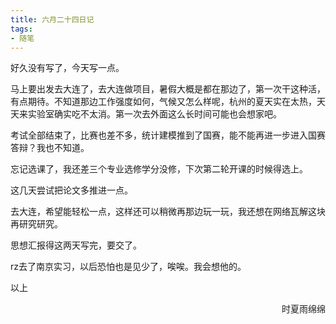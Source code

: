 ```yaml
---
title: 六月二十四日记
tags:
- 随笔
---
```


好久没有写了，今天写一点。

马上要出发去大连了，去大连做项目，暑假大概是都在那边了，第一次干这种活，有点期待。不知道那边工作强度如何，气候又怎么样呢，杭州的夏天实在太热，天天来实验室确实吃不太消。第一次去外面这么长时间可能也会想家吧。

考试全部结束了，比赛也差不多，统计建模推到了国赛，能不能再进一步进入国赛答辩？我也不知道。

忘记选课了，我还差三个专业选修学分没修，下次第二轮开课的时候得选上。

这几天尝试把论文多推进一点。

去大连，希望能轻松一点，这样还可以稍微再那边玩一玩，我还想在网络瓦解这块再研究研究。

思想汇报得这两天写完，要交了。

rz去了南京实习，以后恐怕也是见少了，唉唉。我会想他的。

以上

<p align="right">时夏雨绵绵</p>



